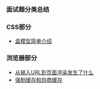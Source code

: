 ### 面试题分类总结

### CSS部分
- [盒模型简单介绍](https://github.com/userlww/FE_INTERVIEW/blob/main/css/6.3:%E7%9B%92%E6%A8%A1%E5%9E%8B.md)

### 浏览器部分
- [从输入URL到页面渲染发生了什么](https://github.com/userlww/FE_INTERVIEW/blob/main/browser/%E4%BB%8E%E8%BE%93%E5%85%A5URL%E5%88%B0%E9%A1%B5%E9%9D%A2%E6%B8%B2%E6%9F%93%E5%8F%91%E7%94%9F%E4%BA%86%E4%BB%80%E4%B9%88.md)
- [强制缓存和协商缓存](./../browser/强制缓存和协商缓存.md)
